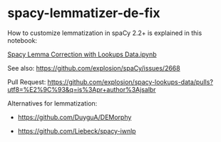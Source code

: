 # spacy-lemmatizer-de-fix

How to customize lemmatization in spaCy 2.2+ is explained in this notebook:

[Spacy Lemma Correction with Lookups Data.ipynb](Spacy%20Lemma%20Correction%20with%20Lookups%20Data.ipynb)


See also: <https://github.com/explosion/spaCy/issues/2668>

Pull Request: <https://github.com/explosion/spacy-lookups-data/pulls?utf8=%E2%9C%93&q=is%3Apr+author%3Ajsalbr>

Alternatives for lemmatization:

* <https://github.com/DuyguA/DEMorphy>

* <https://github.com/Liebeck/spacy-iwnlp>



